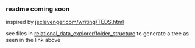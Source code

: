 <h3>readme coming soon</h3>
<p>inspired by <a href="http://jeclevenger.com/writing/TEDS.html">jeclevenger.com/writing/TEDS.html</a></p>
<p>see files in <a href="relational_data_explorer/folder_structure/readme.md">relational_data_explorer/folder_structure</a> to generate a tree as seen in the link above</p>

